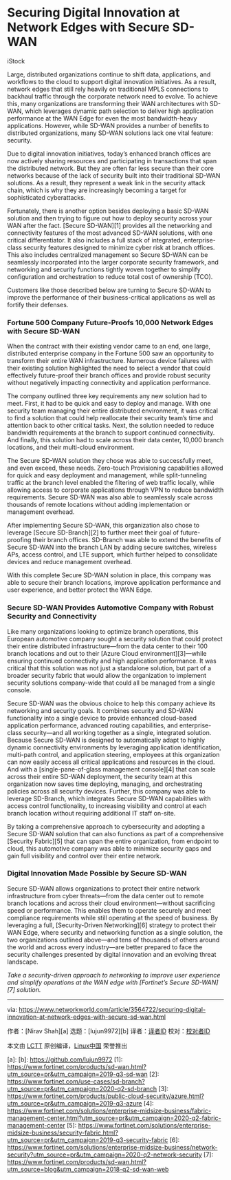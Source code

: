 [#]: collector: (lujun9972)
[#]: translator: ( )
[#]: reviewer: ( )
[#]: publisher: ( )
[#]: url: ( )
[#]: subject: (Securing Digital Innovation at Network Edges with Secure SD-WAN)
[#]: via: (https://www.networkworld.com/article/3564722/securing-digital-innovation-at-network-edges-with-secure-sd-wan.html)
[#]: author: (Nirav Shah )

Securing Digital Innovation at Network Edges with Secure SD-WAN
======

iStock

Large, distributed organizations continue to shift data, applications, and workflows to the cloud to support digital innovation initiatives. As a result, network edges that still rely heavily on traditional MPLS connections to backhaul traffic through the corporate network need to evolve. To achieve this, many organizations are transforming their WAN architectures with SD-WAN, which leverages dynamic path selection to deliver high application performance at the WAN Edge for even the most bandwidth-heavy applications. However, while SD-WAN provides a number of benefits to distributed organizations, many SD-WAN solutions lack one vital feature: security.

Due to digital innovation initiatives, today’s enhanced branch offices are now actively sharing resources and participating in transactions that span the distributed network. But they are often far less secure than their core networks because of the lack of security built into their traditional SD-WAN solutions. As a result, they represent a weak link in the security attack chain, which is why they are increasingly becoming a target for sophisticated cyberattacks.

Fortunately, there is another option besides deploying a basic SD-WAN solution and then trying to figure out how to deploy security across your WAN after the fact. [Secure SD-WAN][1] provides all the networking and connectivity features of the most advanced SD-WAN solutions, with one critical differentiator. It also includes a full stack of integrated, enterprise-class security features designed to minimize cyber risk at branch offices. This also includes centralized management so Secure SD-WAN can be seamlessly incorporated into the larger corporate security framework, and networking and security functions tightly woven together to simplify configuration and orchestration to reduce total cost of ownership (TCO).

Customers like those described below are turning to Secure SD-WAN to improve the performance of their business-critical applications as well as fortify their defenses.

### Fortune 500 Company Future-Proofs 10,000 Network Edges with Secure SD-WAN

When the contract with their existing vendor came to an end, one large, distributed enterprise company in the Fortune 500 saw an opportunity to transform their entire WAN infrastructure. Numerous device failures with their existing solution highlighted the need to select a vendor that could effectively future-proof their branch offices and provide robust security without negatively impacting connectivity and application performance.

The company outlined three key requirements any new solution had to meet. First, it had to be quick and easy to deploy and manage. With one security team managing their entire distributed environment, it was critical to find a solution that could help reallocate their security team’s time and attention back to other critical tasks. Next, the solution needed to reduce bandwidth requirements at the branch to support continued connectivity. And finally, this solution had to scale across their data center, 10,000 branch locations, and their multi-cloud environment.

The Secure SD-WAN solution they chose was able to successfully meet, and even exceed, these needs. Zero-touch Provisioning capabilities allowed for quick and easy deployment and management, while split-tunneling traffic at the branch level enabled the filtering of web traffic locally, while allowing access to corporate applications through VPN to reduce bandwidth requirements. Secure SD-WAN was also able to seamlessly scale across thousands of remote locations without adding implementation or management overhead.

After implementing Secure SD-WAN, this organization also chose to leverage [Secure SD-Branch][2] to further meet their goal of future-proofing their branch offices. SD-Branch was able to extend the benefits of Secure SD-WAN into the branch LAN by adding secure switches, wireless APs, access control, and LTE support, which further helped to consolidate devices and reduce management overhead.

With this complete Secure SD-WAN solution in place, this company was able to secure their branch locations, improve application performance and user experience, and better protect the WAN Edge.

### Secure SD-WAN Provides Automotive Company with Robust Security and Connectivity

Like many organizations looking to optimize branch operations, this European automotive company sought a security solution that could protect their entire distributed infrastructure—from the data center to their 100 branch locations and out to their [Azure Cloud environment][3]—while ensuring continued connectivity and high application performance. It was critical that this solution was not just a standalone solution, but part of a broader security fabric that would allow the organization to implement security solutions company-wide that could all be managed from a single console.

Secure SD-WAN was the obvious choice to help this company achieve its networking and security goals. It combines security and SD-WAN functionality into a single device to provide enhanced cloud-based application performance, advanced routing capabilities, and enterprise-class security—and all working together as a single, integrated solution. Because Secure SD-WAN is designed to automatically adapt to highly dynamic connectivity environments by leveraging application identification, multi-path control, and application steering, employees at this organization can now easily access all critical applications and resources in the cloud. And with a [single-pane-of-glass management console][4] that can scale across their entire SD-WAN deployment, the security team at this organization now saves time deploying, managing, and orchestrating policies across all security devices. Further, this company was able to leverage SD-Branch, which integrates Secure SD-WAN capabilities with access control functionality, to increasing visibility and control at each branch location without requiring additional IT staff on-site.

By taking a comprehensive approach to cybersecurity and adopting a Secure SD-WAN solution that can also functions as part of a comprehensive [Security Fabric][5] that can span the entire organization, from endpoint to cloud, this automotive company was able to minimize security gaps and gain full visibility and control over their entire network.

### Digital Innovation Made Possible by Secure SD-WAN

Secure SD-WAN allows organizations to protect their entire network infrastructure from cyber threats—from the data center out to remote branch locations and across their cloud environment—without sacrificing speed or performance. This enables them to operate securely and meet compliance requirements while still operating at the speed of business. By leveraging a full, [Security-Driven Networking][6] strategy to protect their WAN Edge, where security and networking function as a single solution, the two organizations outlined above—and tens of thousands of others around the world and across every industry—are better prepared to face the security challenges presented by digital innovation and an evolving threat landscape.

_Take a security-driven approach to networking to improve user experience and simplify operations at the WAN edge with _[_Fortinet’s Secure SD-WAN_][7]_ solution._

--------------------------------------------------------------------------------

via: https://www.networkworld.com/article/3564722/securing-digital-innovation-at-network-edges-with-secure-sd-wan.html

作者：[Nirav Shah][a]
选题：[lujun9972][b]
译者：[译者ID](https://github.com/译者ID)
校对：[校对者ID](https://github.com/校对者ID)

本文由 [LCTT](https://github.com/LCTT/TranslateProject) 原创编译，[Linux中国](https://linux.cn/) 荣誉推出

[a]: 
[b]: https://github.com/lujun9972
[1]: https://www.fortinet.com/products/sd-wan.html?utm_source=pr&utm_campaign=2019-q3-sd-wan
[2]: https://www.fortinet.com/use-cases/sd-branch?utm_source=pr&utm_campaign=2020-q2-sd-branch
[3]: https://www.fortinet.com/products/public-cloud-security/azure.html?utm_source=pr&utm_campaign=2019-q3-azure
[4]: https://www.fortinet.com/solutions/enterprise-midsize-business/fabric-management-center.html?utm_source=pr&utm_campaign=2020-q2-fabric-management-center
[5]: https://www.fortinet.com/solutions/enterprise-midsize-business/security-fabric.html?utm_source=pr&utm_campaign=2019-q3-security-fabric
[6]: https://www.fortinet.com/solutions/enterprise-midsize-business/network-security?utm_source=pr&utm_campaign=2020-q2-network-security
[7]: https://www.fortinet.com/products/sd-wan.html?utm_source=blog&utm_campaign=2018-q2-sd-wan-web
